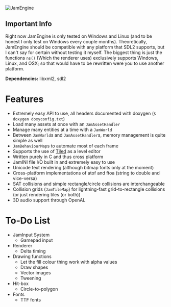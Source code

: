 ![JamEngine](https://i.imgur.com/eF0nArB.png)

Important Info
--------------
Right now JamEngine is only tested on Windows and Linux (and to be
honest I only test on Windows every couple months). Theoretically, JamEngine
should be compatible with any platform that SDL2 supports, but I can't
say for certain without testing it myself. The biggest thing is just
the functions `ns()` (Which the renderer uses) exclusively supports Windows,
Linux, and OSX; so that would have to be rewritten were you to use another
platform.

**Dependencies:** libxml2, sdl2

Features
========
 - Extremely easy API to use, all headers documented with doxygen (`$ doxygen doxyconfig.txt`)
 - Load many assets at once with an `JamAssetHandler`
 - Manage many entities at a time with a `JamWorld`
 - Between `JamWorld`s and `JamAssetHandler`s, memory management is quite simple as well
 - `JamBehaviourMap`s to automate most of each frame
 - Supports the use of [Tiled](https://www.mapeditor.org/) as a level editor
 - Written purely in C and thus cross platform
 - JamINI file I/O built in and extremely easy to use
 - Unicode text rendering (although bitmap fonts only at the moment)
 - Cross-platform implementations of atof and ftoa (string to double and vice-versa)
 - SAT collisions and simple rectangle/circle collisions are interchangeable
 - Collision grids (`JamTileMap`) for lightning-fast grid-to-rectangle collisions (or just rendering tiles (or both))
 - 3D audio support through OpenAL

To-Do List
==========
 - JamInput System
    + Gamepad input
 - Renderer
    + Delta timing
 - Drawing functions
    + Let the fill colour thing work with alpha values
    + Draw shapes
    + Vector images
    + Tweening
 - Hit-box
    + Circle-to-polygon
 - Fonts
    + TTF fonts